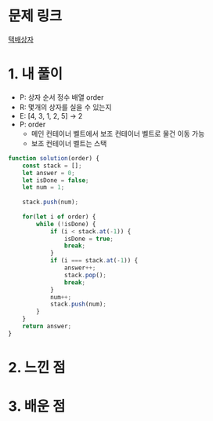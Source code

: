# 문제 링크

[택배상자](https://school.programmers.co.kr/learn/courses/30/lessons/131704)

# 1. 내 풀이

- P: 상자 순서 정수 배열 order
- R: 몇개의 상자를 실을 수 있는지
- E: [4, 3, 1, 2, 5] ->	2
- P: order
    - 메인 컨테이너 벨트에서 보조 컨테이너 벨트로 물건 이동 가능
    - 보조 컨테이너 벨트는 스택
  
```js
function solution(order) {
    const stack = [];
    let answer = 0;
    let isDone = false;
    let num = 1;
    
    stack.push(num);
    
    for(let i of order) {
        while (!isDone) {
            if (i < stack.at(-1)) {
                isDone = true;
                break;
            }
            if (i === stack.at(-1)) {
                answer++;
                stack.pop();
                break;
            }
            num++;
            stack.push(num);
        }
    }
    return answer;
}
```

# 2. 느낀 점

# 3. 배운 점
